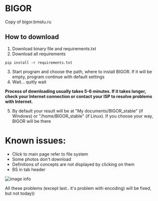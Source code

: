 # BIGOR
 Copy of bigor.bmstu.ru
## How to download

1. Download binary file and requirements.txt
2. Download all requirements
```
pip install -r requirements.txt
```
3. Start program and choose the path, where to install BIGOR. If it will be empty, program continue with default settings
4. Wait... quitly wait

**Process of downloading usually takes 5-6 minutes. If it takes longer, check your Internet connection or contact your ISP to resolve problems with Internet.**

5. By default your result will be at "My documents/BIGOR_stable" (if Windows) or "/home/BIGOR_stable" (if Linux). If you choose your way, BIGOR will be there

# Known issues:
* Click to main page refer to file system
* Some photos don't download
* Definitions of concepts are not displayed by clicking on them
* BS in tab header
  
![image info](https://i.ibb.co/kyj7262/2022-12-19-215252.png)

All these problems (except last.. it's problem with encoding) will be fixed, but not today))